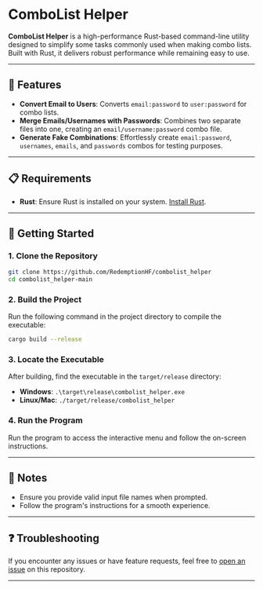 
# ComboList Helper

**ComboList Helper** is a high-performance Rust-based command-line utility designed to simplify some tasks commonly used when making combo lists. Built with Rust, it delivers robust performance while remaining easy to use.

---

## 🚀 Features

- **Convert Email to Users**: Converts `email:password` to `user:password` for combo lists.
- **Merge Emails/Usernames with Passwords**: Combines two separate files into one, creating an `email/username:password` combo file.
- **Generate Fake Combinations**: Effortlessly create `email:password`, `usernames`, `emails`, and `passwords` combos for testing purposes.  

---

## 📋 Requirements

- **Rust**: Ensure Rust is installed on your system. [Install Rust](https://www.rust-lang.org/tools/install).

---

## 🔧 Getting Started

### 1. Clone the Repository
```bash
git clone https://github.com/RedemptionHF/combolist_helper
cd combolist_helper-main
```

### 2. Build the Project
Run the following command in the project directory to compile the executable:
```bash
cargo build --release
```

### 3. Locate the Executable
After building, find the executable in the `target/release` directory:

- **Windows**: `.\target\release\combolist_helper.exe`  
- **Linux/Mac**: `./target/release/combolist_helper`

### 4. Run the Program
Run the program to access the interactive menu and follow the on-screen instructions.

---

## 📝 Notes

- Ensure you provide valid input file names when prompted.  
- Follow the program's instructions for a smooth experience.  

---

## ❓ Troubleshooting
If you encounter any issues or have feature requests, feel free to [open an issue](https://github.com/RedemptionHF/combolist_helper/issues) on this repository.

---
